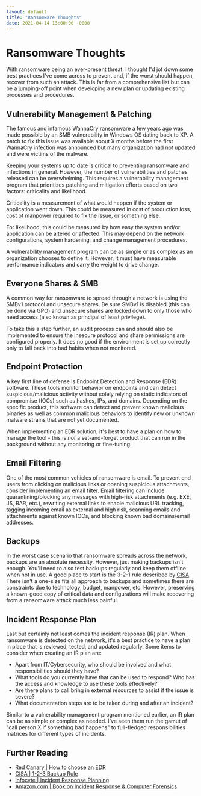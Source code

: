 ```yaml
---
layout: default
title: "Ransomware Thoughts"
date: 2021-04-14 13:00:00 -0000
---
```


# Ransomware Thoughts

With ransomware being an ever-present threat, I thought I'd jot down some best practices I've come across to prevent and, if the worst should happen, recover from such an attack. This is far from a comprehensive list but can be a jumping-off point when developing a new plan or updating existing processes and procedures.

## Vulnerability Management & Patching

The famous and infamous WannaCry ransomware a few years ago was made possible by an SMB vulnerability in Windows OS dating back to XP. A patch to fix this issue was available about X months before the first WannaCry infection was announced but many organization had not updated and were victims of the malware.

Keeping your systems up to date is critical to preventing ransomware and infections in general. However, the number of vulnerabilities and patches released can be overwhelming. This requires a vulnerability management program that prioritizes patching and mitigation efforts based on two factors: criticality and likelihood.

Criticality is a measurement of what would happen if the system or application went down. This could be measured in cost of production loss, cost of manpower required to fix the issue, or something else.

For likelihood, this could be measured by how easy the system and/or application can be altered or affected. This may depend on the network configurations, system hardening, and change management procedures.

A vulnerability management program can be as simple or as complex as an organization chooses to define it. However, it must have measurable performance indicators and carry the weight to drive change.

## Everyone Shares & SMB

A common way for ransomware to spread through a network is using the SMBv1 protocol and unsecure shares. Be sure SMBv1 is disabled (this can be done via GPO) and unsecure shares are locked down to only those who need access (also known as principal of least privilege).

To take this a step further, an audit process can and should also be implemented to ensure the insecure protocol and share permissions are configured properly. It does no good if the environment is set up correctly only to fall back into bad habits when not monitored.

## Endpoint Protection

A key first line of defense is Endpoint Detection and Response (EDR) software. These tools monitor behavior on endpoints and can detect suspicious/malicious activity without solely relying on static indicators of compromise (IOCs) such as hashes, IPs, and domains. Depending on the specific product, this software can detect and prevent known malicious binaries as well as common malicious behaviors to identify new or unknown malware strains that are not yet documented.

When implementing an EDR solution, it's best to have a plan on how to manage the tool - this is _not_ a set-and-forget product that can run in the background without any monitoring or fine-tuning.

## Email Filtering

One of the most common vehicles of ransomware is email. To prevent end users from clicking on malicious links or opening suspicious attachments, consider implementing an email filter. Email filtering can include quarantining/blocking any messages with high-risk attachments (e.g. EXE, JS, RAR, etc.), rewriting external links to enable malicious URL tracking, tagging incoming email as external and high risk, scanning emails and attachments against known IOCs, and blocking known bad domains/email addresses.

## Backups

In the worst case scenario that ransomware spreads across the network, backups are an absolute necessity. However, just making backups isn't enough. You'll need to also test backups regularly and keep them offline when not in use. A good place to start is the 3-2-1 rule described by [CISA](https://us-cert.cisa.gov/sites/default/files/publications/data_backup_options.pdf). There isn't a one-size fits all approach to backups and sometimes there are constraints due to technology, budget, manpower, etc. However, preserving a known-good copy of critical data and configurations will make recovering from a ransomware attack much less painful.

## Incident Response Plan

Last but certainly not least comes the incident response (IR) plan. When ransomware is detected on the network, it's a best practice to have a plan in place that is reviewed, tested, and updated regularly. Some items to consider when creating an IR plan are:

* Apart from IT/Cybersecurity, who should be involved and what responsibilities should they have?
* What tools do you currently have that can be used to respond? Who has the access and knowledge to use these tools effectively?
* Are there plans to call bring in external resources to assist if the issue is severe?
* What documentation steps are to be taken during and after an incident?

Similar to a vulnerability management program mentioned earlier, an IR plan can be as simple or complex as needed. I've seen them run the gamut of "call person X if something bad happens" to full-fledged responsibilities matrices for different types of incidents.

## Further Reading
* [Red Canary | How to choose an EDR](https://redcanary.com/blog/evaluating-edr-security-products/)
* [CISA | 1-2-3 Backup Rule](https://us-cert.cisa.gov/sites/default/files/publications/data_backup_options.pdf)
* [Infocyte | Incident Response Planning](https://www.infocyte.com/blog/2019/11/07/incident-response-planning-a-checklist-for-building-your-cyber-security-incident-response-plan/)
* [Amazon.com | Book on Incident Response & Computer Forensics](https://www.amazon.com/Incident-Response-Computer-Forensics-Third/dp/0071798684/ref=asc_df_0071798684/?tag=hyprod-20&linkCode=df0&hvadid=312091457223&hvpos=&hvnetw=g&hvrand=8943101042194686727&hvpone=&hvptwo=&hvqmt=&hvdev=c&hvdvcmdl=&hvlocint=&hvlocphy=9023473&hvtargid=pla-464897074962&psc=1&tag=&ref=&adgrpid=62820903995&hvpone=&hvptwo=&hvadid=312091457223&hvpos=&hvnetw=g&hvrand=8943101042194686727&hvqmt=&hvdev=c&hvdvcmdl=&hvlocint=&hvlocphy=9023473&hvtargid=pla-464897074962)